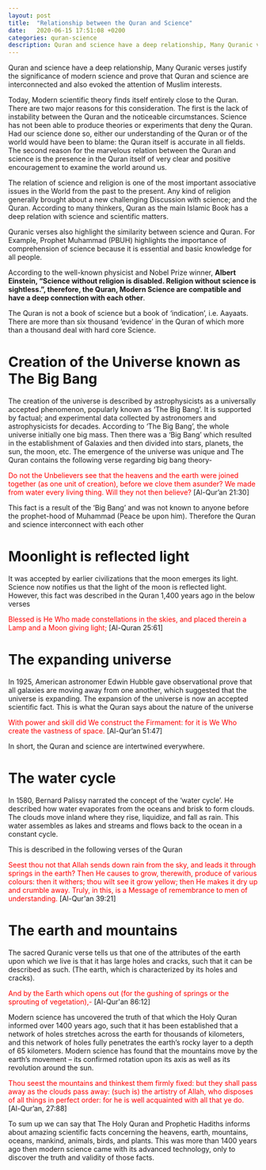 ```yaml
---
layout: post
title:  "Relationship between the Quran and Science"
date:   2020-06-15 17:51:08 +0200
categories: quran-science
description: Quran and science have a deep relationship, Many Quranic verses justify the significance of modern science and prove that Quran and science are interconnected and also evoked the attention of Muslim interests.
---
```

Quran and science have a deep relationship, Many Quranic verses justify the significance of modern science and prove that Quran and science are interconnected and also evoked the attention of Muslim interests.

Today, Modern scientific theory finds itself entirely close to the Quran. There are two major reasons for this consideration. The first is the lack of instability between the Quran and the noticeable circumstances. Science has not been able to produce theories or experiments that deny the Quran. Had our science done so, either our understanding of the Quran or of the world would have been to blame: the Quran itself is accurate in all fields. The second reason for the marvelous relation between the Quran and science is the presence in the Quran itself of very clear and positive encouragement to examine the world around us.

The relation of science and religion is one of the most important associative issues in the World from the past to the present. Any kind of religion generally brought about a new challenging Discussion with science; and the Quran.  According to many thinkers, Quran as the main Islamic Book has a deep relation with science and scientific matters.

Quranic verses also highlight the similarity between science and Quran. For Example, Prophet Muhammad (PBUH) highlights the importance of comprehension of science because it is essential and basic knowledge for all people.

According to the well-known physicist and Nobel Prize winner, **Albert Einstein, “Science without religion is disabled. Religion without science is sightless.”, therefore, the Quran, Modern Science are compatible and have a deep connection with each other**.

The Quran is not a book of science but a book of ‘indication’, i.e. Aayaats. There are more than six thousand ‘evidence’ in the Quran of which more than a thousand deal with hard core Science.

# Creation of the Universe known as The Big Bang

The creation of the universe is described by astrophysicists as a universally accepted phenomenon, popularly known as ‘The Big Bang’. It is supported by factual; and experimental data collected by astronomers and astrophysicists for decades. According to ‘The Big Bang’, the whole universe initially one big mass.  Then there was a ‘Big Bang’ which resulted in the establishment of Galaxies and then divided into stars, planets, the sun, the moon, etc.  The emergence of the universe was unique and The Quran contains the following verse regarding big bang theory-

<span style="color:red;">Do not the Unbelievers see that the heavens and the earth were joined together (as one unit of creation), before we clove them asunder? We made from water every living thing. Will they not then believe?</span> [Al-Qur’an 21:30]

 This fact is a result of the ‘Big Bang’ and was not known to anyone before the prophet-hood of Muhammad (Peace be upon him). Therefore the Quran and science interconnect with each other

# Moonlight is reflected light

It was accepted by earlier civilizations that the moon emerges its light. Science now notifies us that the light of the moon is reflected light. However, this fact was described in the Quran 1,400 years ago in the below verses

<span style="color:red;">Blessed is He Who made constellations in the skies, and placed therein a Lamp and a Moon giving light;</span> [Al-Quran 25:61]

# The expanding universe

In 1925, American astronomer Edwin Hubble gave observational prove that all galaxies are moving away from one another, which suggested that the universe is expanding. The expansion of the universe is now an accepted scientific fact. This is what the Quran says about the nature of the universe

<span style="color:red;">With power and skill did We construct the Firmament: for it is We Who create the vastness of space.</span> [Al-Qur’an 51:47]

In short, the Quran and science are intertwined everywhere.

# The water cycle

In 1580, Bernard Palissy narrated the concept of the ‘water cycle’. He described how water evaporates from the oceans and brisk to form clouds. The clouds move inland where they rise, liquidize, and fall as rain. This water assembles as lakes and streams and flows back to the ocean in a constant cycle.

This is described in the following verses of the Quran

<span style="color:red;">Seest thou not that Allah sends down rain from the sky, and leads it through springs in the earth? Then He causes to grow, therewith, produce of various colours: then it withers; thou wilt see it grow yellow; then He makes it dry up and crumble away. Truly, in this, is a Message of remembrance to men of understanding.</span> [Al-Qur'an 39:21]

# The earth and mountains

The sacred Quranic verse tells us that one of the attributes of the earth upon which we live is that it has large holes and cracks, such that it can be described as such. (The earth, which is characterized by its holes and cracks).

<span style="color:red;">And by the Earth which opens out (for the gushing of springs or the sprouting of vegetation),-</span> [Al-Qur'an 86:12]

Modern science has uncovered the truth of that which the Holy Quran informed over 1400 years ago, such that it has been established that a network of holes stretches across the earth for thousands of kilometers, and this network of holes fully penetrates the earth’s rocky layer to a depth of 65 kilometers.
Modern science has found that the mountains move by the earth’s movement – its confirmed rotation upon its axis as well as its revolution around the sun.

<span style="color:red;">Thou seest the mountains and thinkest them firmly fixed: but they shall pass away as the clouds pass away: (such is) the artistry of Allah, who disposes of all things in perfect order: for he is well acquainted with all that ye do.</span> [Al-Qur’an, 27:88]

To sum up we can say that The Holy Quran and Prophetic Hadiths informs about amazing scientific facts concerning the heavens, earth, mountains, oceans, mankind, animals, birds, and plants. This was more than 1400 years ago then modern science came with its advanced technology, only to discover the truth and validity of those facts.
